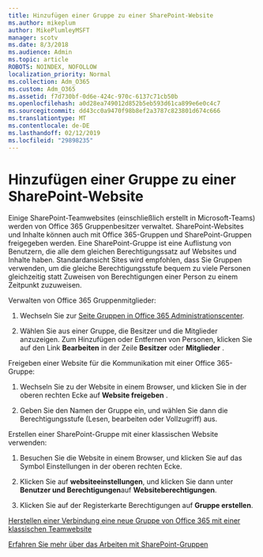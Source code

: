 ```yaml
---
title: Hinzufügen einer Gruppe zu einer SharePoint-Website
ms.author: mikeplum
author: MikePlumleyMSFT
manager: scotv
ms.date: 8/3/2018
ms.audience: Admin
ms.topic: article
ROBOTS: NOINDEX, NOFOLLOW
localization_priority: Normal
ms.collection: Adm_O365
ms.custom: Adm_O365
ms.assetid: f7d730bf-0d6e-424c-970c-6137c71cb50b
ms.openlocfilehash: a0d28ea749012d852b5eb593d61ca899e6e0c4c7
ms.sourcegitcommit: dd43cc0a9470f98b8ef2a3787c823801d674c666
ms.translationtype: MT
ms.contentlocale: de-DE
ms.lasthandoff: 02/12/2019
ms.locfileid: "29898235"
---
```

# <a name="add-a-group-to-a-sharepoint-site"></a>Hinzufügen einer Gruppe zu einer SharePoint-Website

Einige SharePoint-Teamwebsites (einschließlich erstellt in Microsoft-Teams) werden von Office 365 Gruppenbesitzer verwaltet. SharePoint-Websites und Inhalte können auch mit Office 365-Gruppen und SharePoint-Gruppen freigegeben werden. Eine SharePoint-Gruppe ist eine Auflistung von Benutzern, die alle dem gleichen Berechtigungssatz auf Websites und Inhalte haben. Standardansicht Sites wird empfohlen, dass Sie Gruppen verwenden, um die gleiche Berechtigungsstufe bequem zu viele Personen gleichzeitig statt Zuweisen von Berechtigungen einer Person zu einem Zeitpunkt zuzuweisen.
  
Verwalten von Office 365 Gruppenmitglieder:
  
1. Wechseln Sie zur [Seite Gruppen in Office 365 Administrationscenter](https://portal.office.com/adminportal/home#/groups).
    
2. Wählen Sie aus einer Gruppe, die Besitzer und die Mitglieder anzuzeigen. Zum Hinzufügen oder Entfernen von Personen, klicken Sie auf den Link **Bearbeiten** in der Zeile **Besitzer** oder **Mitglieder** . 
    
Freigeben einer Website für die Kommunikation mit einer Office 365-Gruppe:
  
1. Wechseln Sie zu der Website in einem Browser, und klicken Sie in der oberen rechten Ecke auf **Website freigeben** . 
    
2. Geben Sie den Namen der Gruppe ein, und wählen Sie dann die Berechtigungsstufe (Lesen, bearbeiten oder Vollzugriff) aus.
    
Erstellen einer SharePoint-Gruppe mit einer klassischen Website verwenden:
  
1. Besuchen Sie die Website in einem Browser, und klicken Sie auf das Symbol Einstellungen in der oberen rechten Ecke.
    
2. Klicken Sie auf **websiteeinstellungen**, und klicken Sie dann unter **Benutzer und Berechtigungen**auf **Websiteberechtigungen**.
    
3. Klicken Sie auf der Registerkarte Berechtigungen auf **Gruppe erstellen**.
    
[Herstellen einer Verbindung eine neue Gruppe von Office 365 mit einer klassischen Teamwebsite](https://go.microsoft.com/fwlink/?linkid=2008654)
  
[Erfahren Sie mehr über das Arbeiten mit SharePoint-Gruppen](https://go.microsoft.com/fwlink/?linkid=874658)
  

